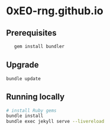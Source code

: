 # 0xE0-rng.github.io

## Prerequisites

```bash
   gem install bundler
```


## Upgrade
```
bundle update
```

## Running locally

```bash
# install Ruby gems
bundle install
bundle exec jekyll serve --livereload
```

